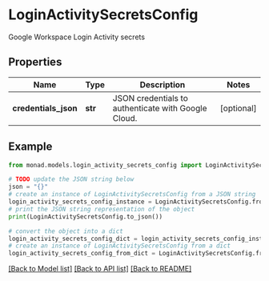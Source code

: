 # LoginActivitySecretsConfig

Google Workspace Login Activity secrets

## Properties

Name | Type | Description | Notes
------------ | ------------- | ------------- | -------------
**credentials_json** | **str** | JSON credentials to authenticate with Google Cloud. | [optional] 

## Example

```python
from monad.models.login_activity_secrets_config import LoginActivitySecretsConfig

# TODO update the JSON string below
json = "{}"
# create an instance of LoginActivitySecretsConfig from a JSON string
login_activity_secrets_config_instance = LoginActivitySecretsConfig.from_json(json)
# print the JSON string representation of the object
print(LoginActivitySecretsConfig.to_json())

# convert the object into a dict
login_activity_secrets_config_dict = login_activity_secrets_config_instance.to_dict()
# create an instance of LoginActivitySecretsConfig from a dict
login_activity_secrets_config_from_dict = LoginActivitySecretsConfig.from_dict(login_activity_secrets_config_dict)
```
[[Back to Model list]](../README.md#documentation-for-models) [[Back to API list]](../README.md#documentation-for-api-endpoints) [[Back to README]](../README.md)


